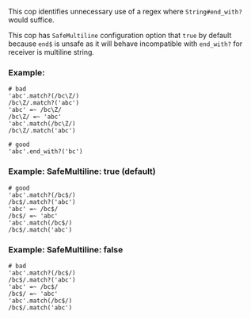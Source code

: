 This cop identifies unnecessary use of a regex where `String#end_with?` would suffice.

This cop has `SafeMultiline` configuration option that `true` by default because
`end$` is unsafe as it will behave incompatible with `end_with?`
for receiver is multiline string.

### Example:
    # bad
    'abc'.match?(/bc\Z/)
    /bc\Z/.match?('abc')
    'abc' =~ /bc\Z/
    /bc\Z/ =~ 'abc'
    'abc'.match(/bc\Z/)
    /bc\Z/.match('abc')

    # good
    'abc'.end_with?('bc')

### Example: SafeMultiline: true (default)

    # good
    'abc'.match?(/bc$/)
    /bc$/.match?('abc')
    'abc' =~ /bc$/
    /bc$/ =~ 'abc'
    'abc'.match(/bc$/)
    /bc$/.match('abc')

### Example: SafeMultiline: false

    # bad
    'abc'.match?(/bc$/)
    /bc$/.match?('abc')
    'abc' =~ /bc$/
    /bc$/ =~ 'abc'
    'abc'.match(/bc$/)
    /bc$/.match('abc')
